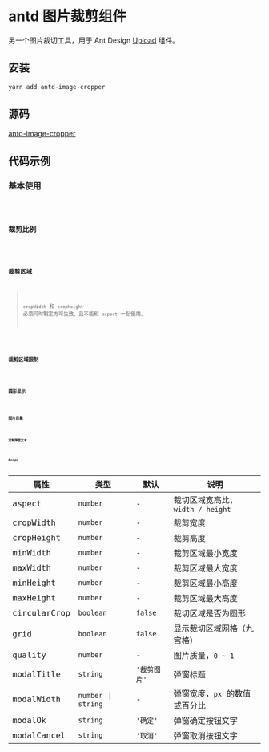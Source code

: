 # antd 图片裁剪组件

另一个图片裁切工具，用于 Ant Design [Upload](https://ant.design/components/upload-cn/) 组件。

## 安装

```bash
yarn add antd-image-cropper
```

## 源码

[antd-image-cropper](https://github.com/dream2023/antd-image-cropper)

## 代码示例

### 基本使用

<code src="./demos/base.jsx" />

### 裁剪比例

<code src="./demos/aspect.jsx" />

### 裁剪区域

> `cropWidth` 和 `cropHeight` 必须同时制定方可生效，且不能和 `aspect` 一起使用。

<code src="./demos/area.jsx" />

### 裁剪区域限制

<code src="./demos/limit.jsx" />

### 圆形显示

<code src="./demos/circular.jsx" />

### 图片质量

<code src="./demos/quality.jsx" />

### 定制弹窗文本

<code src="./demos/modal.jsx" />

## Props

| 属性         | 类型                 | 默认         | 说明                             |
| ------------ | -------------------- | ------------ | -------------------------------- |
| aspect       | `number`             | -            | 裁切区域宽高比，`width / height` |
| cropWidth    | `number`             | -            | 裁剪宽度                         |
| cropHeight   | `number`             | -            | 裁剪高度                         |
| minWidth     | `number`             | -            | 裁剪区域最小宽度                 |
| maxWidth     | `number`             | -            | 裁剪区域最大宽度                 |
| minHeight    | `number`             | -            | 裁剪区域最小高度                 |
| maxHeight    | `number`             | -            | 裁剪区域最大高度                 |
| circularCrop | `boolean`            | `false`      | 裁切区域是否为圆形               |
| grid         | `boolean`            | `false`      | 显示裁切区域网格（九宫格）       |
| quality      | `number`             | -            | 图片质量，`0 ~ 1`                |
| modalTitle   | `string`             | `'裁剪图片'` | 弹窗标题                         |
| modalWidth   | `number` \| `string` | -            | 弹窗宽度，`px` 的数值或百分比    |
| modalOk      | `string`             | `'确定'`     | 弹窗确定按钮文字                 |
| modalCancel  | `string`             | `'取消'`     | 弹窗取消按钮文字                 |
